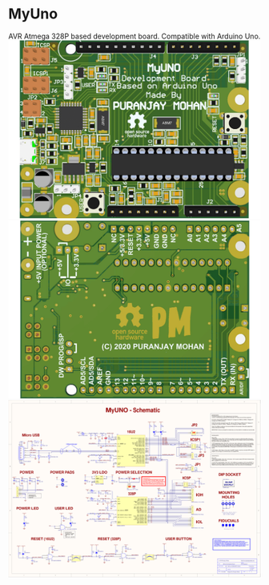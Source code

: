 # MyUno
AVR Atmega 328P based development board. Compatible with Arduino Uno.
![Board Top](https://github.com/puranjaymohan/MyUno/blob/master/Project%20Outputs%20for%20MyUNO/pdfjoiner%20(6)-1.png)
![Board Bottom](https://github.com/puranjaymohan/MyUno/blob/master/Project%20Outputs%20for%20MyUNO/pdfjoiner%20(6)-2.png)
![Schematic](https://github.com/puranjaymohan/MyUno/blob/master/Project%20Outputs%20for%20MyUNO/MyUno%20Schematic-1.png)
